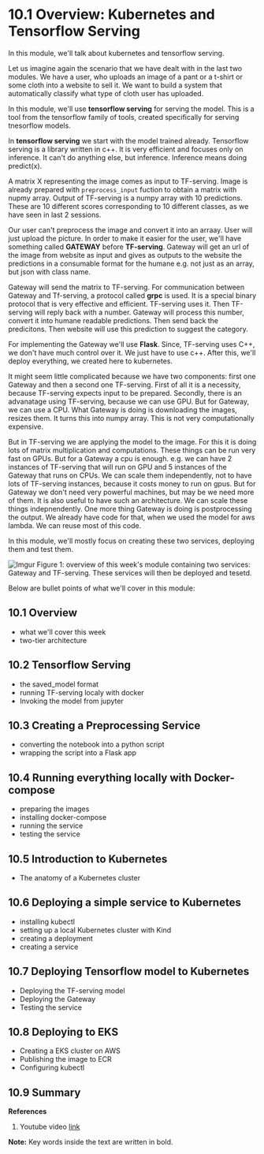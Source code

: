# 10.1 Overview: Kubernetes and Tensorflow Serving

In this module, we'll talk about kubernetes and tensorflow serving.

Let us imagine again the scenario that we have dealt with in the last two modules. We have a user, who uploads an image of a pant or a t-shirt or some cloth into a website to sell it. We want to build a system that automatically classify what type of cloth user has uploaded. 

In this module, we'll use **tensorflow serving** for serving the model. This is a tool from the tensorflow family of tools, created specifically for serving tnesorflow models. 

In **tensorflow serving** we start with the model trained already. Tensorflow serving is a library written in c++. It is very efficient and focuses only on inference. It can't do anything else, but inference. Inference means doing predict(x).

A matrix X representing the image comes as input to TF-serving. Image is already prepared with `preprocess_input` fuction to obtain a matrix with nupmy array. Output of TF-serving is a numpy array with 10 predictions. These are 10 different scores corresponding to 10 different classes, as we have seen in last 2 sessions. 

Our user can't preprocess the image and convert it into an arraay. User will just upload the picture. In order to make it easier for the user, we'll have something called **GATEWAY** before **TF-serving**. Gateway will get an url of the image from website as input and gives as outputs to the website the predictions in a consumable format for the humane e.g. not just as an array, but json with class name. 

Gateway will send the matrix to TF-serving. For communication between Gateway and Tf-serving, a protocol called **grpc** is used. It is a special binary protocol that is very effective and efficient. TF-serving uses it. Then TF-serving will reply back with a number. Gateway will process this number, convert it into humane readable predictions. Then send back the predicitons. Then website will use this prediction to suggest the category. 

For implementing the Gateway we'll use **Flask**. Since, TF-serving uses C++, we don't have much control over it. We just have to use c++. After this, we'll deploy everything, we created here to kubernetes.

It might seem little complicated because we have two components: first one Gateway and then a second one TF-serving. First of all it is a necessity, because TF-serving expects input to be prepared. Secondly, there is an advanatage using TF-serving, because we can use GPU. But for Gateway, we can use a CPU. What Gateway is doing is downloading the images, resizes them. It turns this into numpy array. This is not very computationally expensive. 

But in TF-serving we are applying the model to the image. For this it is doing lots of matrix multiplication and computations. These things can be run very fast on GPUs. But for a Gateway a cpu is enough. e.g. we can have 2 instances of TF-serving that will run on GPU and 5 instances of the Gateway that runs on CPUs. We can scale them independently, not to have lots of TF-serving instances, because it costs money to run on gpus. But for Gateway we don't need very powerful machines, but may be we need more of them. It is also useful to have such an architecture. We can scale these things indepnendently. One more thing Gateway is doing is postprocessing the output. We already have code for that, when we used the model for aws lambda. We can reuse most of this code.

In this module, we'll mostly focus on creating these two services, deploying them and test them. 

![Imgur](https://i.imgur.com/ToRfjIn.png)
Figure 1: overview of this week's module containing two services: Gateway and TF-serving. These services will then be deployed and tesetd.

Below are bullet points of what we'll cover in this module:

## 10.1 Overview
- what we'll cover this week
- two-tier architecture

## 10.2 Tensorflow Serving
- the saved_model format
- running TF-serving localy with docker
- Invoking the model from jupyter

## 10.3 Creating a Preprocessing Service
- converting the notebook into a python script
- wrapping the script into a Flask app

## 10.4 Running everything locally with Docker-compose
- preparing the images
- installing docker-compose
- running the service
- testing the service

## 10.5 Introduction to Kubernetes
- The anatomy of a Kubernetes cluster

## 10.6 Deploying a simple service to Kubernetes

- installing kubectl
- setting up a local Kubernetes cluster with Kind
- creating a deployment
- creating  a service

## 10.7 Deploying Tensorflow model to Kubernetes

- Deploying the TF-serving model
- Deploying the Gateway
- Testing the service

## 10.8 Deploying to EKS

- Creating a EKS cluster on AWS
- Publishing the image to ECR
- Configuring kubectl

## 10.9 Summary 
**References**

1. Youtube video [link](https://www.youtube.com/watch?v=mvPER7YfTkw&list=PL3MmuxUbc_hIhxl5Ji8t4O6lPAOpHaCLR&index=98) 

**Note:** Key words inside the text are written in bold. 